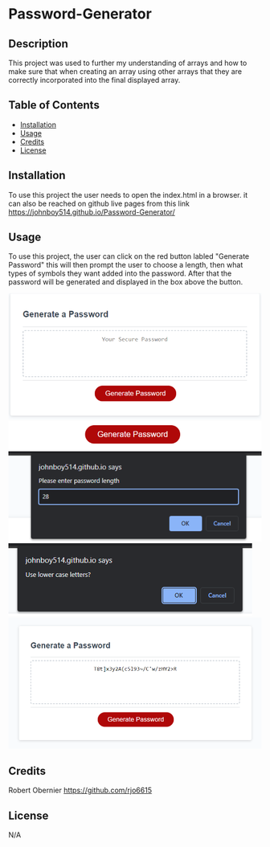 # Password-Generator

## Description

This project was used to further my understanding of arrays and how to make sure that when creating an array using other arrays that they are correctly incorporated into the final displayed array. 

## Table of Contents

 - [Installation](#installation)
 - [Usage](#usage)
 - [Credits](#credits)
 - [License](#license)

## Installation

To use this project the user needs to open the index.html in a browser. it can also be reached on github live pages from this link https://johnboy514.github.io/Password-Generator/

## Usage

To use this project, the user can click on the red button labled "Generate Password" this will then prompt the user to choose a length, then what types of symbols they want added into the password. After that the password will be generated and displayed in the box above the button.

![Generate Password](assets/images/generate-password.png)
![Button to Click](assets/images/password-button.png)
![Length Prompt](assets/images/length-password.png)
![Symbol Prompt](assets/images/choose-symbols.png)
![End Result](assets/images/generated-password.png)

## Credits

Robert Obernier
https://github.com/rjo6615

## License

N/A
